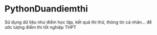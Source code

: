 # PythonDuandiemthi
Sử dụng dữ liệu như điểm học tập, kết quả thi thử, thông tin cá nhân... để ước lượng điểm thi tốt nghiệp THPT
